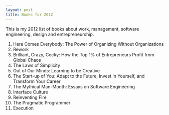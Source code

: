 ```yaml
---
layout: post
title: Books for 2012 
---
```


This is my 2012 list of books about work, management, software engineering, design and entrepreneurship.

1. Here Comes Everybody: The Power of Organizing Without Organizations
2. Rework
3. Brilliant, Crazy, Cocky: How the Top 1% of Entrepreneurs Profit from Global Chaos
4. The Laws of Simplicity
5. Out of Our Minds: Learning to be Creative
6. The Start-up of You: Adapt to the Future, Invest in Yourself, and Transform Your Career
7. The Mythical Man-Month: Essays on Software Engineering
8. Interface Culture 
9. Reinventing Fire
10. The Pragmatic Programmer
11. Execution 

